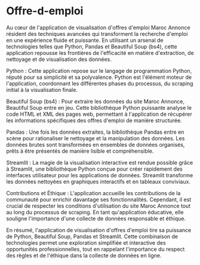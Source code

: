 # Offre-d-emploi

Au cœur de l'application de visualisation d'offres d'emploi Maroc Annonce résident des techniques avancées qui transforment la recherche d'emploi en une expérience fluide et puissante. En utilisant un arsenal de technologies telles que Python, Pandas et Beautiful Soup (bs4), cette application repousse les frontières de l'efficacité en matière d'extraction, de nettoyage et de visualisation des données.

Python : Cette application repose sur le langage de programmation Python, réputé pour sa simplicité et sa polyvalence. Python est l'élément moteur de l'application, coordonnant les différentes phases du processus, du scraping initial à la visualisation finale.

Beautiful Soup (bs4) : Pour extraire les données du site Maroc Annonce, Beautiful Soup entre en jeu. Cette bibliothèque Python puissante analyse le code HTML et XML des pages web, permettant à l'application de récupérer les informations spécifiques des offres d'emploi de manière structurée.

Pandas : Une fois les données extraites, la bibliothèque Pandas entre en scène pour rationaliser le nettoyage et la manipulation des données. Les données brutes sont transformées en ensembles de données organisés, prêts à être présentés de manière lisible et compréhensible.

Streamlit : La magie de la visualisation interactive est rendue possible grâce à Streamlit, une bibliothèque Python conçue pour créer rapidement des interfaces utilisateur pour les applications de données. Streamlit transforme les données nettoyées en graphiques interactifs et en tableaux conviviaux.

Contributions et Éthique : L'application accueille les contributions de la communauté pour enrichir davantage ses fonctionnalités. Cependant, il est crucial de respecter les conditions d'utilisation du site Maroc Annonce tout au long du processus de scraping. En tant qu'application éducative, elle souligne l'importance d'une collecte de données responsable et éthique.

En résumé, l'application de visualisation d'offres d'emploi tire sa puissance de Python, Beautiful Soup, Pandas et Streamlit. Cette combinaison de technologies permet une exploration simplifiée et interactive des opportunités professionnelles, tout en rappelant l'importance du respect des règles et de l'éthique dans la collecte de données en ligne.






